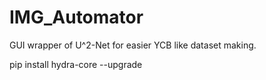 # IMG_Automator
GUI wrapper of U^2-Net for easier YCB like dataset making. 

pip install hydra-core --upgrade
